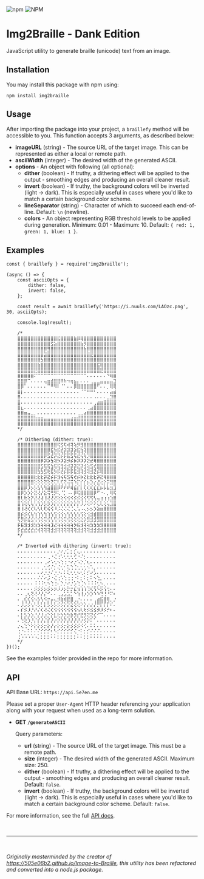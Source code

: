![npm](https://img.shields.io/npm/v/img2braille?style=for-the-badge)
![NPM](https://img.shields.io/npm/l/img2braille?style=for-the-badge)

# Img2Braille - Dank Edition

JavaScript utility to generate braille (unicode) text from an image.

## Installation

You may install this package with npm using:

```
npm install img2braille
```

## Usage

After importing the package into your project, a `braillefy` method will be accessible to you. This function accepts 3 arguments, as described below:

-   **imageURL** (string) - The source URL of the target image. This can be represented as either a local or remote path.
-   **asciiWidth** (integer) - The desired width of the generated ASCII.
-   **options** - An object with following (all optional):
    -   **dither** (boolean) - If truthy, a dithering effect will be applied to the output - smoothing edges and producing an overall cleaner result.
    -   **invert** (boolean) - If truthy, the background colors will be inverted (light -> dark). This is especially useful in cases where you'd like to match a certain background color scheme.
    -   **lineSeparator** (string) - Character of which to succeed each end-of-line. Default: `\n` (newline).
    -   **colors** - An object representing RGB threshold levels to be applied during generation. Minimum: 0.01 - Maximum: 10. Default: `{ red: 1, green: 1, blue: 1 }`.

## Examples

```
const { braillefy } = require('img2braille');

(async () => {
    const asciiOpts = {
        dither: false,
        invert: false,
    };

    const result = await braillefy('https://i.nuuls.com/LAOzc.png', 30, asciiOpts);

    console.log(result);

    /*
    ⣿⣿⣿⣿⣿⣿⣿⣿⣿⣿⣿⣿⣯⣿⣿⣿⣿⣷⡿⢿⣿⣿⣿⣿⣿⣿⣿⣿⣿⣿
    ⣿⣿⣿⣿⣿⣿⣿⣿⣿⣿⣫⣵⣿⣿⣿⣿⣿⣿⣿⣷⡻⣿⣿⣿⣿⣿⣿⣿⣿⣿
    ⣿⣿⣿⣿⣿⣿⣿⣿⡿⣻⣿⣿⣿⣿⣿⣿⣿⣿⣿⣿⣷⡿⣿⣿⣿⣿⣿⣿⣿⣿
    ⣿⣿⣿⣿⣿⣿⣿⣿⣽⣿⣿⣿⣿⣿⣿⣿⣿⣿⣿⣿⣿⣿⣟⣿⣿⣿⣿⣿⣿⣿
    ⣿⣿⣿⣿⣿⣿⣿⣳⣿⣿⣿⣿⣿⣿⣿⣿⣿⣿⣿⣿⣿⣿⣿⣿⣿⣿⣿⣿⣿⣿
    ⣿⣿⣿⣿⣿⣿⣷⣿⣿⣿⣿⣿⣿⣿⣿⣿⣿⣿⣿⣿⣿⣿⣿⣿⣯⢿⣿⣿⣿⣿
    ⣿⣿⣿⣿⣿⣟⣿⣿⣿⣿⣿⣿⣿⣿⣿⣿⣿⣿⣿⣿⣿⣿⣿⣿⣿⣟⣿⣿⣿⣿
    ⣿⣿⣿⣿⣿⠍⠉⠉⠉⠉⠉⠉⠉⠉⠉⠉⠉⠉⠉⠉⠉⠄⠄⠄⠄⠄⠄⠙⢿⣿
    ⣿⣿⡿⠉⠄⠄⠄⠄⢤⣶⣾⣿⣿⠿⠷⠲⢶⣦⡄⠄⠄⠄⢀⣀⣀⣤⣤⣤⣤⣹
    ⣿⡿⠁⠄⠄⠄⠄⠄⠄⠉⠛⠻⠇⠈⠁⠄⠄⡿⣿⣿⣿⣿⣿⣿⠋⠄⠄⡀⢿⢿
    ⣿⡇⠄⠄⠄⠄⠄⠄⠄⠄⠄⠄⠄⠄⠄⠄⠄⠄⠄⠈⠉⠛⠛⠃⠄⠄⠄⠄⣴⣾
    ⣿⠄⠄⠄⠄⠄⠄⠄⠄⠄⠄⠄⠄⠄⠄⠄⠄⠄⠄⠄⠄⠄⠄⠠⠄⠄⠄⣀⣹⣿
    ⣿⠄⠄⠄⠄⠄⠄⠄⠄⠄⠄⠄⠄⠄⠄⠄⠄⠄⠄⠄⠄⠄⠄⢀⣴⣶⣿⣿⣿⣿
    ⣿⣆⠄⠄⠄⠄⠄⠄⠄⠄⠄⠄⠄⠄⠄⠄⠄⠄⠄⠄⠄⢀⣴⣿⣿⣿⣿⣿⣿⣿
    ⣿⣿⣶⣤⣀⡀⠄⠄⠄⠄⠄⠄⠄⠄⠄⠄⠄⠄⢀⣀⣴⣿⣿⣿⣿⣿⣿⣿⣿⣿
    ⣿⣿⣿⣿⣿⣷⣶⣶⣤⣤⣤⣤⣤⣤⣤⣤⣴⣶⣾⣿⣿⣿⣿⣿⣿⣿⣿⣿⣿⣿
    ⣿⣿⣿⣿⣿⣿⣿⣿⣿⣿⣿⣿⣿⣿⣿⣿⣿⣿⣿⣿⣿⣿⣿⣿⣿⣿⣿⣿⣿⣿
    */

    /* Dithering (dither: true):
    ⣿⣿⣿⣿⣿⣿⣿⣿⣿⣿⣿⣿⢯⣫⢯⢾⢽⢵⡻⣻⣿⣿⣿⣿⣿⣿⣿⣿⣿⣿
    ⣿⣿⣿⣿⣿⣿⣿⣿⣿⡿⣯⡳⡯⣞⡽⡽⡽⡵⣯⣳⢽⣿⣿⣿⣿⣿⣿⣿⣿⣿
    ⣿⣿⣿⣿⣿⣿⣿⣿⡿⣫⣞⡽⣝⡮⡯⣯⣫⢯⣞⢮⢷⡹⣿⣿⣿⣿⣿⣿⣿⣿
    ⣿⣿⣿⣿⣿⣿⣿⡿⡽⡵⣳⢽⡳⡽⣽⡺⡮⡷⡽⡽⡽⣝⣞⢿⣿⣿⣿⣿⣿⣿
    ⣿⣿⣿⣿⣿⣿⣿⣫⢯⢯⣳⢯⢯⣻⣺⡺⡽⡽⣝⡽⣺⢵⣫⢞⣿⣿⣿⣿⣿⣿
    ⣿⣿⣿⣿⣿⣿⣳⣳⣫⢗⣯⡳⡯⣞⡮⡯⡯⣯⣺⢽⣺⢽⣺⣝⡮⢿⣿⣿⣿⣿
    ⣿⣿⣿⣿⣿⣗⣗⣗⡽⣝⡮⡯⣻⢮⢯⣫⢯⢞⡮⡷⣝⣗⣗⣗⡽⣝⢿⣿⣿⣿
    ⣿⣿⣿⣿⣿⢕⢕⢕⢝⢕⢝⢍⢇⢏⢝⢬⢭⠱⡍⡎⡎⡦⡱⡔⣜⢔⡕⡭⣻⣿
    ⣿⣿⡿⡹⡢⡣⣣⢣⢳⣵⣿⣿⡿⠟⠞⠞⢾⣮⡎⡇⢏⢎⢎⣎⣎⡦⡧⣧⣲⣹
    ⣿⡿⡱⡱⡕⣝⢜⡜⣕⢭⢛⡻⢅⠈⡁⠠⠄⡿⢯⣿⣿⣿⣿⡿⠋⠐⠄⡀⢿⢯
    ⣿⢇⢗⢕⡝⣜⢜⢼⢸⢜⢜⢜⢕⢕⢪⢪⠪⡪⡪⣪⢪⢫⢫⢣⢤⢰⢰⢰⣱⣿
    ⣿⢱⢕⢇⢧⢣⢳⡱⡣⡳⡱⡕⡕⡕⡕⡕⡕⡕⡝⡸⡨⢕⠕⠕⢅⢇⢕⢥⣹⣿
    ⣿⢸⢜⢎⢎⢧⢣⢇⢏⢮⢪⠸⡨⢌⢌⢌⢈⢄⢡⠠⢄⡢⡢⡱⣵⣶⣿⣿⣿⣿
    ⣿⡮⡪⢎⢧⢳⢱⢣⢳⢱⢣⢫⢪⢪⢢⢣⢣⢣⢣⢫⢕⢪⣺⣾⣿⣿⣿⣿⣿⣿
    ⢯⡻⡮⣮⣪⢪⢪⢕⢭⢪⢣⢫⢪⢕⢭⢪⢕⢕⢕⣕⡵⣻⣺⣺⣻⣿⣿⣿⣿⣿
    ⡯⣯⣻⣺⣺⣳⣳⢵⢵⢵⣹⣜⢵⢵⢵⢵⢵⡳⣯⣺⢽⢵⣳⣳⣳⣻⣿⣿⣿⣿
    ⡯⣞⣞⣞⣞⣞⢾⢽⢽⢽⣺⣺⢽⢽⢽⢽⢽⢽⣺⣺⢽⢽⣺⣺⣺⣺⣿⣿⣿⣿
    */

    /* Inverted with dithering (invert: true):
    ⠄⠄⠄⠄⠄⠄⠄⠄⠄⠄⠄⠄⡐⠔⡐⡁⡂⡊⢄⠄⠄⠄⠄⠄⠄⠄⠄⠄⠄⠄
    ⠄⠄⠄⠄⠄⠄⠄⠄⠄⢀⠐⢌⢐⠡⢂⢂⢂⢊⠐⠌⡂⠄⠄⠄⠄⠄⠄⠄⠄⠄
    ⠄⠄⠄⠄⠄⠄⠄⠄⢀⠔⠡⢂⠢⢑⢐⠐⠔⡐⠡⡑⡈⢆⠄⠄⠄⠄⠄⠄⠄⠄
    ⠄⠄⠄⠄⠄⠄⠄⢀⢂⢊⠌⡂⢌⢂⠂⢅⢑⢈⢂⢂⢂⠢⠡⡀⠄⠄⠄⠄⠄⠄
    ⠄⠄⠄⠄⠄⠄⠄⠔⡐⡐⠌⡐⡐⠄⠅⢅⢂⢂⠢⢂⠅⡊⠔⡡⠄⠄⠄⠄⠄⠄
    ⠄⠄⠄⠄⠄⠄⠌⠌⠔⡨⠐⢌⢐⠡⢑⢐⢐⠐⠅⡂⠅⡂⠅⠢⢑⡀⠄⠄⠄⠄
    ⠄⠄⠄⠄⠄⠨⠨⠨⢂⠢⢑⢐⠄⡑⡐⠔⡐⡡⢑⢈⠢⠨⠨⠨⢂⠢⡀⠄⠄⠄
    ⠄⠄⠄⠄⠄⡪⡪⡪⡢⡪⡢⡲⡸⡰⡢⡓⡒⣎⢲⢱⢱⢙⢎⢫⠣⡫⢪⢒⠄⠄
    ⠄⠄⢀⢆⢝⢜⠜⡜⡌⠊⠄⠄⢀⣠⣡⣡⡁⠑⢱⢸⡰⡱⡱⠱⠱⢙⢘⠘⠍⠆
    ⠄⢀⢎⢎⢪⠢⡣⢣⠪⡒⡤⢄⡺⣷⢾⣟⣿⢀⡐⠄⠄⠄⠄⢀⣴⣯⣿⢿⡀⡐
    ⠄⡸⡨⡪⢢⠣⡣⡃⡇⡣⡣⡣⡪⡪⡕⡕⣕⢕⢕⠕⡕⡔⡔⡜⡛⡏⡏⡏⠎⠄
    ⠄⡎⡪⡸⡘⡜⡌⢎⢜⢌⢎⢪⢪⢪⢪⢪⢪⢪⢢⢇⢗⡪⣪⣪⡺⡸⡪⡚⠆⠄
    ⠄⡇⡣⡱⡱⡘⡜⡸⡰⡑⡕⣇⢗⡳⡳⡳⡷⡻⡞⣟⡻⢝⢝⢎⠊⠉⠄⠄⠄⠄
    ⠄⢑⢕⡱⡘⡌⡎⡜⡌⡎⡜⡔⡕⡕⡝⡜⡜⡜⡜⡔⡪⡕⠅⠁⠄⠄⠄⠄⠄⠄
    ⡐⢄⢑⠑⠕⡕⡕⡪⡒⡕⡜⡔⡕⡪⡒⡕⡪⡪⡪⠪⢊⠄⠅⠅⠄⠄⠄⠄⠄⠄
    ⢐⠐⠄⠅⠅⠌⠌⡊⡊⡊⠆⠣⡊⡊⡊⡊⡊⢌⠐⠅⡂⡊⠌⠌⠌⠄⠄⠄⠄⠄
    ⢐⠡⠡⠡⠡⠡⡁⡂⡂⡂⠅⠅⡂⡂⡂⡂⡂⡂⠅⠅⡂⡂⠅⠅⠅⠅⠄⠄⠄⠄
    */
})();
```

See the examples folder provided in the repo for more information.

## API

API Base URL: `https://api.5e7en.me`

Please set a proper `User-Agent` HTTP header referencing your application along with your request when used as a long-term solution.

-   **GET `/generateASCII`**

    Query parameters:

    -   **url** (string) - The source URL of the target image. This must be a remote path.
    -   **size** (integer) - The desired width of the generated ASCII. Maximum size: 250.
    -   **dither** (boolean) - If truthy, a dithering effect will be applied to the output - smoothing edges and producing an overall cleaner result. Default: `false`.
    -   **invert** (boolean) - If truthy, the background colors will be inverted (light -> dark). This is especially useful in cases where you'd like to match a certain background color scheme. Default: `false`.

For more information, see the full [API docs](https://api.5e7en.me/docs).

<br>
<hr>
<br>

<i>Originally masterminded by the creator of https://505e06b2.github.io/Image-to-Braille, this utility has been refactored and converted into a node.js package.</i>
